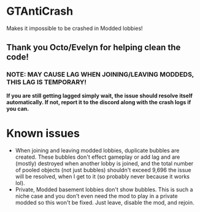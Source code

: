 # GTAntiCrash
Makes it impossible to be crashed in Modded lobbies!
## Thank you Octo/Evelyn for helping clean the code!
### NOTE: MAY CAUSE LAG WHEN JOINING/LEAVING MODDEDS, THIS LAG IS TEMPORARY!
**If you are still getting lagged simply wait, the issue should resolve itself automatically. If not, report it to the discord along with the crash logs if you can.**

# Known issues
- When joining and leaving modded lobbies, duplicate bubbles are created. These bubbles don't effect gameplay or add lag and are (mostly) destroyed when another lobby is joined, and the total number of pooled objects (not just bubbles) shouldn't exceed 9,696 the issue will be resolved, when I get to it (so probably never because it works lol).
- Private, Modded basement lobbies don't show bubbles. This is such a niche case and you don't even need the mod to play in a private modded so this won't be fixed. Just leave, disable the mod, and rejoin.
